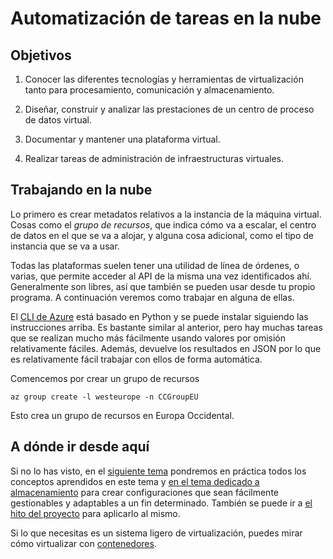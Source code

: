 # Automatización de tareas en la nube

<!--@
prev: Provision
next: Orquestacion
-->

<div class="objetivos" markdown="1">

## Objetivos

1. Conocer las diferentes tecnologías y herramientas de
   virtualización tanto para procesamiento, comunicación y
   almacenamiento.

2. Diseñar, construir y analizar las prestaciones de un centro de
   proceso de datos virtual.

3. Documentar y mantener una plataforma virtual.

4. Realizar tareas de administración de infraestructuras virtuales.

</div>

## Trabajando en la nube

Lo primero es crear metadatos relativos a la instancia de la máquina
   virtual. Cosas como el *grupo de recursos*, que indica cómo va a
   escalar, el centro de datos en el que se va a alojar, y alguna cosa
   adicional, como el tipo de instancia que se va a usar.

Todas las plataformas suelen tener una utilidad de línea de órdenes, o
varias, que permite acceder al API de la misma una vez identificados
ahí. Generalmente son libres, así que también se pueden usar desde tu
propio programa. A continuación veremos como trabajar en alguna de
ellas.

<!-- incluir instrucciones para usar CLI de Python -->

El [CLI de Azure](https://github.com/Azure/azure-cli#installation)
está basado en Python y se puede instalar siguiendo las instrucciones
arriba. Es bastante similar al anterior, pero hay muchas tareas que se
realizan mucho más fácilmente usando valores por omisión relativamente
fáciles. Además, devuelve los resultados en JSON por lo que es
relativamente fácil trabajar con ellos de forma automática.

Comencemos por crear un grupo de recursos

```shell
az group create -l westeurope -n CCGroupEU
```

Esto crea un grupo de recursos en Europa Occidental.

## A dónde ir desde aquí

Si no lo has visto, en el [siguiente tema](Gestion_de_configuraciones.md) pondremos en
práctica todos los conceptos aprendidos en este tema y
[en el tema dedicado a almacenamiento](Almacenamiento.md) para crear configuraciones que sean
fácilmente gestionables y adaptables a un fin determinado. También se
puede ir a [el hito del proyecto](../3.IaaS.md) para aplicarlo al mismo.

Si lo que necesitas es un sistema ligero de virtualización, puedes
mirar cómo virtualizar con [contenedores](Contenedores.md).
